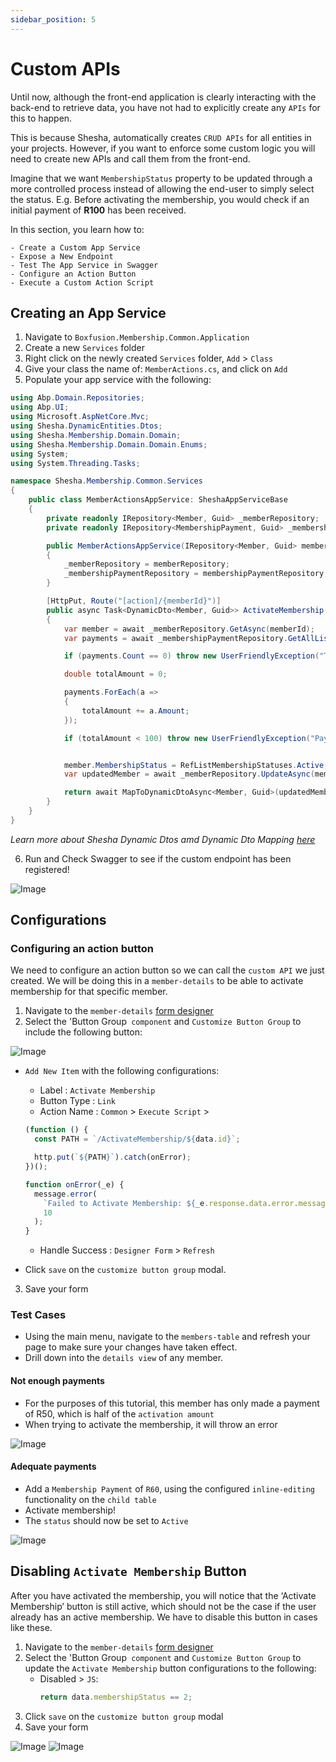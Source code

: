 ```yaml
---
sidebar_position: 5
---
```


# Custom APIs

Until now, although the front-end application is clearly interacting with the back-end to retrieve data, you have not had to explicitly create any `APIs` for this to happen.

This is because Shesha, automatically creates `CRUD APIs` for all entities in your projects. However, if you want to enforce some custom logic you will need to create new APIs and call them from the front-end.

Imagine that we want `MembershipStatus` property to be updated through a more controlled process instead of allowing the end-user to simply select the status. E.g. Before activating the membership, you would check if an initial payment of **R100** has been received.

In this section, you learn how to:

    - Create a Custom App Service
    - Expose a New Endpoint
    - Test The App Service in Swagger
    - Configure an Action Button
    - Execute a Custom Action Script

## Creating an App Service

1. Navigate to `Boxfusion.Membership.Common.Application`
2. Create a new `Services` folder
3. Right click on the newly created `Services` folder, `Add` > `Class`
4. Give your class the name of: `MemberActions.cs`, and click on `Add`
5. Populate your app service with the following:

```csharp
using Abp.Domain.Repositories;
using Abp.UI;
using Microsoft.AspNetCore.Mvc;
using Shesha.DynamicEntities.Dtos;
using Shesha.Membership.Domain.Domain;
using Shesha.Membership.Domain.Domain.Enums;
using System;
using System.Threading.Tasks;

namespace Shesha.Membership.Common.Services
{
    public class MemberActionsAppService: SheshaAppServiceBase
    {
        private readonly IRepository<Member, Guid> _memberRepository;
        private readonly IRepository<MembershipPayment, Guid> _membershipPaymentRepository;

        public MemberActionsAppService(IRepository<Member, Guid> memberRepository, IRepository<MembershipPayment, Guid> membershipPaymentRepository)
        {
            _memberRepository = memberRepository;
            _membershipPaymentRepository = membershipPaymentRepository;
        }

        [HttpPut, Route("[action]/{memberId}")]
        public async Task<DynamicDto<Member, Guid>> ActivateMembership(Guid memberId)
        {
            var member = await _memberRepository.GetAsync(memberId);
            var payments = await _membershipPaymentRepository.GetAllListAsync(data => data.Member.Id == memberId);

            if (payments.Count == 0) throw new UserFriendlyException("There no payments made");

            double totalAmount = 0;

            payments.ForEach(a =>
            {
                totalAmount += a.Amount;
            });

            if (totalAmount < 100) throw new UserFriendlyException("Payments made are less than 100");


            member.MembershipStatus = RefListMembershipStatuses.Active;
            var updatedMember = await _memberRepository.UpdateAsync(member);

            return await MapToDynamicDtoAsync<Member, Guid>(updatedMember);
        }
    }
}

```

_Learn more about Shesha Dynamic Dtos amd Dynamic Dto Mapping [here](/docs/back-end-basics/custom-apis)_

6. Run and Check Swagger to see if the custom endpoint has been registered!

![Image](./images/customSwagger.png)

## Configurations

### Configuring an action button

We need to configure an action button so we can call the `custom API` we just created. We will be doing this in a `member-details` to be able to activate membership for that specific member.

1. Navigate to the `member-details` [form designer](/docs/get-started/tutorial/the-basics/configuring-first-view#accessing-form-designer)
2. Select the 'Button Group` component` and `Customize Button Group` to include the following button:

![Image](./images/custom1.png)

- `Add New Item` with the following configurations:

  - Label : `Activate Membership`
  - Button Type : `Link`
  - Action Name : `Common` > `Execute Script` >

  ```javascript
  (function () {
    const PATH = `/ActivateMembership/${data.id}`;

    http.put(`${PATH}`).catch(onError);
  })();

  function onError(_e) {
    message.error(
      `Failed to Activate Membership: ${_e.response.data.error.message}`,
      10
    );
  }
  ```

  - Handle Success : `Designer Form` > `Refresh`

- Click `save` on the `customize button group` modal.

3. Save your form

### Test Cases

- Using the main menu, navigate to the `members-table` and refresh your page to make sure your changes have taken effect.
- Drill down into the `details view` of any member.

#### Not enough payments

- For the purposes of this tutorial, this member has only made a payment of R50, which is half of the `activation amount`
- When trying to activate the membership, it will throw an error

![Image](./images/custom2.png)

#### Adequate payments

- Add a `Membership Payment` of `R60`, using the configured `inline-editing` functionality on the `child table`
- Activate membership!
- The `status` should now be set to `Active`

![Image](./images/custom3.png)

## Disabling `Activate Membership` Button

After you have activated the membership, you will notice that the ‘Activate Membership’ button is still active, which should not be the case if the user already has an active membership. We have to disable this button in cases like these.

1. Navigate to the `member-details` [form designer](/docs/get-started/tutorial/the-basics/configuring-first-view#accessing-form-designer)
2. Select the 'Button Group` component` and `Customize Button Group` to update the `Activate Membership` button configurations to the following:
   - Disabled > `JS`:
     ```javascript
     return data.membershipStatus == 2;
     ```
3. Click `save` on the `customize button group` modal
4. Save your form

![Image](./images/custom4.png)
![Image](./images/custom5.png)
